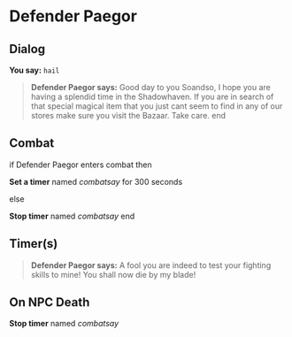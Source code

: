 # Defender Paegor
## Dialog

**You say:** `hail`



>**Defender Paegor says:** Good day to you Soandso, I hope you are having a splendid time in the Shadowhaven. If you are in search of that special magical item that you just cant seem to find in any of our stores make sure you visit the Bazaar. Take care.
end

## Combat

if Defender Paegor enters combat  then


**Set a timer** named *combatsay* for 300 seconds

else


**Stop timer** named *combatsay*
end

## Timer(s)

>**Defender Paegor says:** A fool you are indeed to test your fighting skills to mine!  You shall now die by my blade!
## On NPC Death

**Stop timer** named *combatsay*